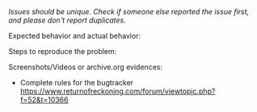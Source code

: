*Issues should be unique. Check if someone else reported the issue first, and please don't report duplicates.*

Expected behavior and actual behavior:



Steps to reproduce the problem:



Screenshots/Videos or archive.org evidences:



* Complete rules for the bugtracker https://www.returnofreckoning.com/forum/viewtopic.php?f=52&t=10366